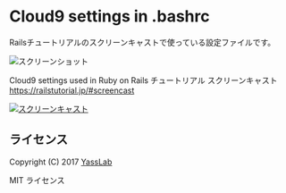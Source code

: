 # Cloud9 settings in .bashrc

Railsチュートリアルのスクリーンキャストで使っている設定ファイルです。

![スクリーンショット](https://raw.githubusercontent.com/yasulab/cloud9_bashrc/master/cloud9_settings.png)

Cloud9 settings used in Ruby on Rails チュートリアル スクリーンキャスト   
https://railstutorial.jp/#screencast

[![スクリーンキャスト](https://raw.githubusercontent.com/yasulab/cloud9_bashrc/master/screencast.png)](https://railstutorial.jp/#screencast
)


## ライセンス

Copyright (C) 2017 [YassLab](https://yasslab.jp/)

MIT ライセンス
